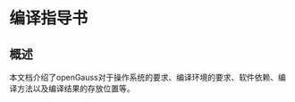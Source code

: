 # 编译指导书<a name="ZH-CN_TOPIC_0241496978"></a>

## 概述<a name="ZH-CN_TOPIC_0241496983"></a>

本文档介绍了openGauss对于操作系统的要求、编译环境的要求、软件依赖、编译方法以及编译结果的存放位置等。




